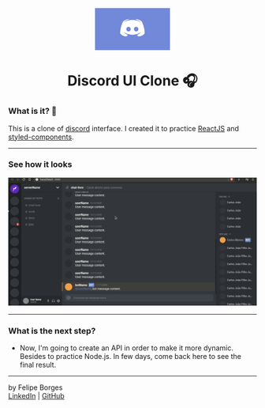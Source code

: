<div align="center">	
		<img src="/.github/discordlogo.jpg" alt="Logo" style="max-width:30%"/>	
</div>

<div align="center">
	<h1>Discord UI Clone 🎧</h1>
</div>

### What is it? 🚀
This is a clone of [discord](https://discord.com/) interface. I created it to practice [ReactJS](https://reactjs.org/) and [styled-components](https://styled-components.com/).
<hr>

### See how it looks
<div align="center">	
		<img src="/.github/discordui.gif" alt="Logo" style="max-width:100%"/>	
</div>

<hr>

### What is the next step?
- Now, I'm going to create an API in order to make it more dynamic. Besides to practice Node.js. In few days, come back here to see the final result.
<hr>

by Felipe Borges<br>
[LinkedIn](https://www.linkedin.com/in/felipejsborges) | [GitHub](https://github.com/felipejsborges)
